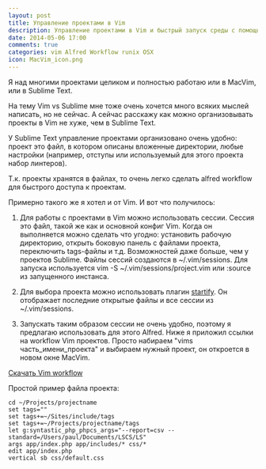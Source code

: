 ```yaml
---
layout: post
title: Управление проектами в Vim
description: Управление проектами в Vim и быстрый запуск среды с помощью Alfred
date: 2014-05-06 17:00
comments: true
categories: vim Alfred Workflow runix OSX
icon: MacVim_icon.png
---
```


Я над многими проектами целиком и полностью работаю или в MacVim, или в Sublime Text.

На тему Vim vs Sublime мне тоже очень хочется много всяких мыслей
написать, но не сейчас. А сейчас расскажу как можно организовывать
проекты в Vim не хуже, чем в Sublime Text.

У Sublime Text управление проектами организовано очень удобно: проект
это файл, в котором описаны вложенные директории, любые настройки
(например, отступы или используемый для этого проекта набор линтеров).

Т.к. проекты хранятся в файлах, то очень легко сделать alfred workflow
для быстрого доступа к проектам.

Примерно такого же я хотел и от Vim. И вот что получилось:

1. Для работы с проектами в Vim можно использовать сессии. Сессия это
	 файл, такой же как и основной конфиг Vim. Когда он выполняется можно
сделать что угодно: установить рабочую директорию, открыть боковую
панель с файлами проекта, переключить tags-файлы и т.д. Возможностей
даже больше, чем у проектов Sublime. Файлы сессий создаются в ~/.vim/sessions.
Для запуска используется vim -S ~/.vim/sessions/project.vim или :source из запущенного инстанса.

3. Для выбора проекта можно использовать плагин [startify](https://github.com/mhinz/vim-startify).
Он отображает последние открытые файлы и все сессии из ~/.vim/sessions.

4. Запускать таким образом сессии не очень удобно, поэтому я предлагаю
	 использовать для этого Alfred. Ниже я приложил ссылки на workflow Vim
проектов. Просто набираем "vims часть_имени_проекта" и выбираем нужный проект, он откроется в новом окне
MacVim.

<i class="icon-cloud-download"></i>[Скачать Vim workflow](https://github.com/vyazovoi/AlfredWorkflows/blob/master/VimSessions.alfredworkflow?raw=true)

Простой пример файла проекта:

	cd ~/Projects/projectname
	set tags=""
	set tags+=~/Sites/include/tags
	set tags+=~/Projects/projectname/tags
	let g:syntastic_php_phpcs_args="--report=csv --standard=/Users/paul/Documents/LSCS/LS"
	args app/index.php app/includes/* css/*
	edit app/index.php
	vertical sb css/default.css
